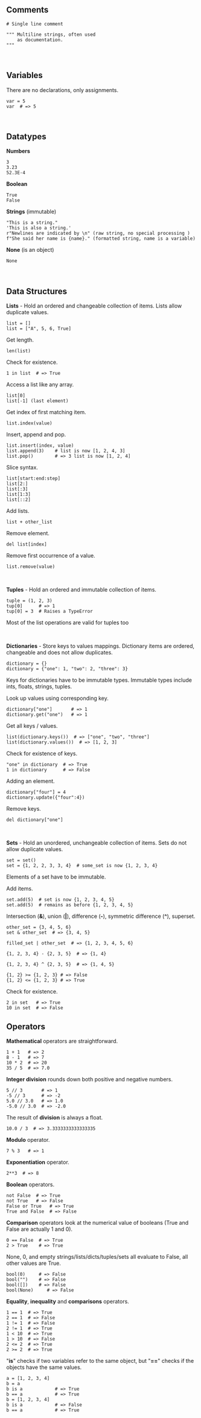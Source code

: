 ## Comments

```
# Single line comment
```
```
""" Multiline strings, often used
    as documentation.
"""
```

<br>

## Variables
There are no declarations, only assignments.
```
var = 5
var  # => 5
```

<br>

## Datatypes

__Numbers__
```
3
3.23
52.3E-4
```

__Boolean__
```
True
False
```

__Strings__ (immutable)
```
"This is a string."
'This is also a string.'
r"Newlines are indicated by \n" (raw string, no special processing )
f"She said her name is {name}." (formatted string, name is a variable)
```

__None__ (is an object)
```
None
```

<br>

## Data Structures

__Lists__ - Hold an ordered and changeable collection of items. Lists allow duplicate values.
```
list = []
list = ["A", 5, 6, True]
```

Get length.
```
len(list)
```

Check for existence.
```
1 in list  # => True
```

Access a list like any array.
```
list[0]
list[-1] (last element)
```

Get index of first matching item.
```
list.index(value)
```

Insert, append and pop.
```
list.insert(index, value)
list.append(3)    # list is now [1, 2, 4, 3]
list.pop()        # => 3 list is now [1, 2, 4]
```

Slice syntax.
```
list[start:end:step]
list[2:]
list[:3]
list[1:3]
list[::2]
```

Add lists.
```
list + other_list
```

Remove element.
```
del list[index]
```

Remove first occurrence of a value.
```
list.remove(value)
```

<br>

__Tuples__ -  Hold an ordered and immutable collection of items.
```
tuple = (1, 2, 3)
tup[0]      # => 1
tup[0] = 3  # Raises a TypeError
```

Most of the list operations are valid for tuples too

<br>


__Dictionaries__ - Store keys to values mappings. Dictionary items are ordered, changeable and does not allow duplicates.
```
dictionary = {}
dictionary = {"one": 1, "two": 2, "three": 3}
```

Keys for dictionaries have to be immutable types.
Immutable types include ints, floats, strings, tuples.

Look up values using corresponding key.
```
dictionary["one"]       # => 1
dictionary.get("one")   # => 1
```

Get all keys / values.
```
list(dictionary.keys())  # => ["one", "two", "three"]
list(dictionary.values())  # => [1, 2, 3]
```

Check for existence of keys.
```
"one" in dictionary  # => True
1 in dictionary      # => False
```

Adding an element.
```
dictionary["four"] = 4
dictionary.update({"four":4})
```

Remove keys.
```
del dictionary["one"]
```

<br>

__Sets__ - Hold an unordered, unchangeable collection of items. Sets do not allow duplicate values.
```
set = set()
set = {1, 2, 2, 3, 3, 4}  # some_set is now {1, 2, 3, 4}
```

Elements of a set have to be immutable.

Add items.
```
set.add(5)  # set is now {1, 2, 3, 4, 5}
set.add(5)  # remains as before {1, 2, 3, 4, 5}
```

Intersection (__&__), union (__|__), difference (__-__), symmetric difference (__^__), superset.
```
other_set = {3, 4, 5, 6}
set & other_set  # => {3, 4, 5}

filled_set | other_set  # => {1, 2, 3, 4, 5, 6}

{1, 2, 3, 4} - {2, 3, 5}  # => {1, 4}

{1, 2, 3, 4} ^ {2, 3, 5}  # => {1, 4, 5}

{1, 2} >= {1, 2, 3} # => False
{1, 2} <= {1, 2, 3} # => True
```

Check for existence.
```
2 in set   # => True
10 in set  # => False
```

## Operators

__Mathematical__ operators are straightforward.
```
1 + 1   # => 2
8 - 1   # => 7
10 * 2  # => 20
35 / 5  # => 7.0
```

__Integer division__ rounds down both positive and negative numbers.
```
5 // 3       # => 1
-5 // 3      # => -2
5.0 // 3.0   # => 1.0
-5.0 // 3.0  # => -2.0
```

The result of __division__ is always a float.
```
10.0 / 3  # => 3.3333333333333335
```

__Modulo__ operator.
```
7 % 3   # => 1
```

__Exponentiation__ operator.
```
2**3  # => 8
```

__Boolean__ operators.
```
not False  # => True
not True   # => False
False or True   # => True
True and False  # => False
```

__Comparison__ operators look at the numerical value of booleans (True and False are actually 1 and 0).
```
0 == False  # => True
2 > True    # => True
```

None, 0, and empty strings/lists/dicts/tuples/sets all evaluate to False, all other values are True.
```
bool(0)     # => False
bool("")    # => False
bool([])    # => False
bool(None)     # => False
```

__Equality__, __inequality__ and __comparisons__ operators.
```
1 == 1  # => True
2 == 1  # => False
1 != 1  # => False
2 != 1  # => True
1 < 10  # => True
1 > 10  # => False
2 <= 2  # => True
2 >= 2  # => True
```

"__is__" checks if two variables refer to the same object, but "__==__" checks if the objects have the same values.
```
a = [1, 2, 3, 4]
b = a
b is a            # => True
b == a            # => True
b = [1, 2, 3, 4]
b is a            # => False
b == a            # => True
```
